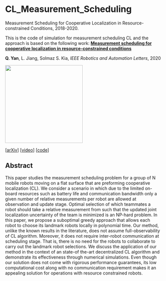 # CL_Measurement_Scheduling
Measurement Scheduling for Cooperative Localization in Resource-constrained Conditions, 2018-2020.

This is the code of simulation for measurement scheduling CL and the approach is based on the following work:
**[Measurement scheduling for cooperative localization in resource-constrained conditions](https://ieeexplore.ieee.org/abstract/document/8972554/)**

**Q. Yan**, L. Jiang, Solmaz S. Kia, *IEEE Robotics and Automation Letters*, 2020

<p float='left'>
	<img src="https://qiyan98.github.io/images/RAL2020.png" width="250"/>
</p>

[[arXiv](https://arxiv.org/abs/1912.04709)] [[video](https://www.youtube.com/watch?v=5KAiav6astY)] [[code](https://github.com/qiyan98/CL_Measurement_Scheduling)]

## Abstract

This paper studies the measurement scheduling problem for a group of N mobile robots moving on a flat surface that are preforming cooperative localization (CL). We consider a scenario in which due to the limited on-board resources such as battery life and communication bandwidth only a given number of relative measurements per robot are allowed at observation and update stage. Optimal selection of which teammates a robot should take a relative measurement from such that the updated joint localization uncertainty of the team is minimized is an NP-hard problem. In this paper, we propose a suboptimal greedy approach that allows each robot to choose its landmark robots locally in polynomial time. Our method, unlike the known results in the literature, does not assume full-observability of CL algorithm. Moreover, it does not require inter-robot communication at scheduling stage. That is, there is no need for the robots to collaborate to carry out the landmark robot selections. We discuss the application of our method in the context of an state-of the-art decentralized CL algorithm and demonstrate its effectiveness through numerical simulations. Even though our solution does not come with rigorous performance guarantees, its low computational cost along with no communication requirement makes it an appealing solution for operations with resource constrained robots.
